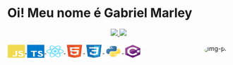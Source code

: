 <h1> Oi! Meu nome é Gabriel Marley </h1>



<div align="center">
  <a href="https://github.com/Marleyhub">
  <img height="180em" src="https://github-readme-stats.vercel.app/api?username=Marleyhub&show_icons=true&theme=dracula&include_all_commits=true&count_private=true"/>
  <img height="180em" src="https://github-readme-stats.vercel.app/api/top-langs/?username=Marleyhub&layout=compact&langs_count=7&theme=dracula"/>
</div>
<div style="display: inline_block"><br>
  <img align="center" alt="img-Js" height="30" width="40" src="https://raw.githubusercontent.com/devicons/devicon/master/icons/javascript/javascript-plain.svg">
  <img align="center" alt="img-Ts" height="30" width="40" src="https://raw.githubusercontent.com/devicons/devicon/master/icons/typescript/typescript-plain.svg">
  <img align="center" alt="img-React" height="30" width="40" src="https://raw.githubusercontent.com/devicons/devicon/master/icons/react/react-original.svg">
  <img align="center" alt="img-HTML" height="30" width="40" src="https://raw.githubusercontent.com/devicons/devicon/master/icons/html5/html5-original.svg">
  <img align="center" alt="img-CSS" height="30" width="40" src="https://raw.githubusercontent.com/devicons/devicon/master/icons/css3/css3-original.svg">
  <img align="center" alt="img-Python" height="30" width="40" src="https://raw.githubusercontent.com/devicons/devicon/master/icons/python/python-original.svg">
  <img align="center" alt="Rafa-Csharp" height="30" width="40" src="https://raw.githubusercontent.com/devicons/devicon/master/icons/csharp/csharp-original.svg">
  <img align="right" alt="img-pic" height="80" style="border-radius:50%;" src="https://pps.whatsapp.net/v/t61.24694-24/306881322_629114488785412_8484969827850314608_n.jpg?ccb=11-4&oh=01_AdQNAefbNstp7QCFSBneVVVY_27y2WTbiO1lzchgAXABsA&oe=63ADFC92">
</div>
  
  
